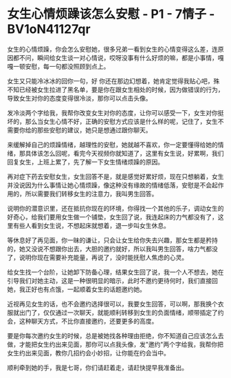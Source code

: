 # 女生心情烦躁该怎么安慰 - P1 - 7情子 - BV1oN41127qr

女生的心情烦躁，你会怎么安慰她，很多兄弟一看到女生的心情变得这么差，连原因都不问，瞬间给女生谈一对心情说，哎呀没事有什么好烦的嘛，都是小事情，嘎嘎一顿安慰，每一句都没照顾到点上。

女生又只能冷冰冰的回你一句，好 你还在那边幻想着，她肯定觉得我贴心吧，殊不知已经被女生拉进了黑名单，要是你在跟女生相处的时候，因为做错误的行为，导致女生对你的态度变得很冷淡，那你可以点击头像。

发冷淡两个字给我，我帮你改变女生对你的态度，让你可以感受一下，女生对你挺坏的，那么当女生心情不好，正确的安慰方式应该是什么样的呢，记住了，女生不需要你给的那些安慰的建议，她只是想通过跟你聊天。

来缓解掉自己的烦躁情绪，越理性的安慰，她就越不喜欢，你一定要懂得给她的情绪，那具体该怎么回呢，看完今天视频你就知道了，这里有女生说，好累啊，我们回复女生，上班上累了，先了解一下女生情绪烦躁的原因。

再对症下药去安慰女生，女生回答不是，就是感觉好累好烦，现在只想躺着，女生并没说因为什么事情让她心情烦躁，像这种没有缘故的情绪低落，安慰是不会起作用的，所以需要我们转移女生的注意力，我叫男生回答。

说明你的潜意识里，还在抵抗你现在的环境，你得找一个其他的乐子，调动女生的好奇心，给我们要用女生做一个铺垫，女生回了说，我连起床的力气都没有了，这里有些人看到女生说，不想起床就想着，退一步叫女生休息。

等休息好了再见面，你一昧的谦让，只会让女生给你失去兴趣，那女生都是矜持的，她又没说不想跟你出去，大胆的邀约就好，所以我叫男生回答，啥力气都没了，说明你现在需要补充能量，再说了，没时能抚慰人焦虑的心灵。

给女生找一个台阶，让她卸下防备心理，结果女生回了说，我一个人不想去，她在引导我们对她主动，这是一种很明显的暗示，此时不邀约更待何时，我们直接回她，我正好也有点饿，一起顺着女生的话题邀约她。

近视再见女生的话，也不会邀约选择很可以，我要女生回答，可以啊，那我换个衣服就出门了，仅仅通过一次聊天，就能顺利转移到女生的负面情绪，顺带插定了约会，这种聊天方式，不比你直接邀约，还要更多的高度。

要是你每次邀约女生的时候，总是被她找各种理由拒绝，你不知道自己应该怎么去做，才能把女生约出来见面，那你可以点我头像，发"邀约"两个字给我，我帮你把女生约出来见面，教你几招约会小妙招，让你能在约会当中。

顺利牵到她的手，我是七哥，你们请赶着走，请赶快提早我准备出。